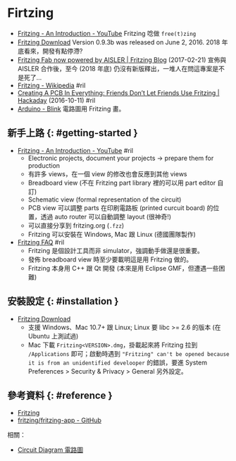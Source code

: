 # Firtzing

  - [Fritzing \- An Introduction \- YouTube](https://www.youtube.com/watch?v=Hxhd4HKrWpg) Fritzing 唸做 `free(t)zing`
  - [Fritzing Download](http://fritzing.org/download/) Version 0.9.3b was released on June 2, 2016. 2018 年底看來，開發有點停滯?
  - [Fritzing Fab now powered by AISLER \| Fritzing Blog](http://blog.fritzing.org/2017/02/21/fritzing-fab-now-powered-by-aisler/) (2017-02-21) 宣佈與 AISLER 合作後，至今 (2018 年底) 仍沒有新版釋出，一堆人在問這專案是不是死了...
  - [Fritzing \- Wikipedia](https://en.wikipedia.org/wiki/Fritzing) #ril
  - [Creating A PCB In Everything: Friends Don’t Let Friends Use Fritzing \| Hackaday](https://hackaday.com/2016/10/11/creating-a-pcb-in-everything-friends-dont-let-friends-use-fritzing/) (2016-10-11) #ril
  - [Arduino \- Blink](https://www.arduino.cc/en/Tutorial/Blink) 電路圖用 Fritzing 畫。

## 新手上路 {: #getting-started }

  - [Fritzing \- An Introduction \- YouTube](https://www.youtube.com/watch?v=Hxhd4HKrWpg) #ril
      - Electronic projects, document your projects -> prepare them for production
      - 有許多 views，在一個 view 的修改也會反應到其他 views
      - Breadboard view (不在 Fritzing part library 裡的可以用 part editor 自訂)
      - Schematic view (formal representation of the circuit)
      - PCB view 可以調整 parts 在印刷電路板 (printed curcuit board) 的位置，透過 auto router 可以自動調整 layout (很神奇!)
      - 可以直接分享到 fritzing.org (`.fzz`)
      - Fritzing 可以安裝在 Windows, Mac 跟 Linux (德國團隊製作)
  - [Fritzing FAQ](http://fritzing.org/faq/) #ril
      - Fritzing 是個設計工具而非 simulator，強調動手做還是很重要。
      - 發佈 breadboard view 時至少要載明這是用 Fritzing 做的。
      - Fritzing 本身用 C++ 跟 Qt 開發 (本來是用 Eclipse GMF，但遭遇一些困難)

## 安裝設定 {: #installation }

  - [Fritzing Download](http://fritzing.org/download/)
      - 支援 Windows、Mac 10.7+ 跟 Linux; Linux 要 libc >= 2.6 的版本 (在 Ubuntu 上測試過)
      - Mac 下載 `Fritzing<VERSION>.dmg`，掛載起來將 Fritzing 拉到 `/Applications` 即可；啟動時遇到 `"Fritzing" can't be opened because it is from an unidentified develooper` 的錯誤，要進 System Preferences > Security & Privacy > General 另外設定。

## 參考資料 {: #reference }

  - [Fritzing](http://fritzing.org/)
  - [fritzing/fritzing-app - GitHub](https://github.com/fritzing/fritzing-app)

相關：

  - [Circuit Diagram 電路圖](circuit-diagram.md#tools)

